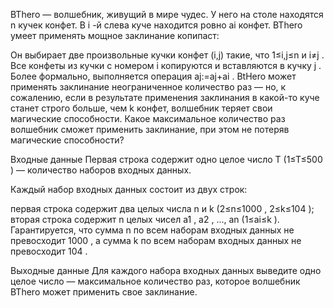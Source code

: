 ﻿BThero — волшебник, живущий в мире чудес. У него на столе находятся n
 кучек конфет. В i
-й слева куче находится ровно ai
 конфет. BThero умеет применять мощное заклинание копипаст:

Он выбирает две произвольные кучки конфет (i,j)
 такие, что 1≤i,j≤n
 и i≠j
.
Все конфеты из кучки с номером i
 копируются и вставляются в кучку j
. Более формально, выполняется операция aj:=aj+ai
.
BtHero может применять заклинание неограниченное количество раз — но, к сожалению, если в результате применения заклинания в какой-то куче станет строго больше, чем k
 конфет, волшебник теряет свои магические способности. Какое максимальное количество раз волшебник сможет применить заклинание, при этом не потеряв магические способности?

Входные данные
Первая строка содержит одно целое число T
 (1≤T≤500
) — количество наборов входных данных.

Каждый набор входных данных состоит из двух строк:

первая строка содержит два целых числа n
 и k
 (2≤n≤1000
, 2≤k≤104
);
вторая строка содержит n
 целых чисел a1
, a2
, ..., an
 (1≤ai≤k
).
Гарантируется, что сумма n
 по всем наборам входных данных не превосходит 1000
, а сумма k
 по всем наборам входных данных не превосходит 104
.

Выходные данные
Для каждого набора входных данных выведите одно целое число — максимальное количество раз, которое волшебник BThero может применить свое заклинание.